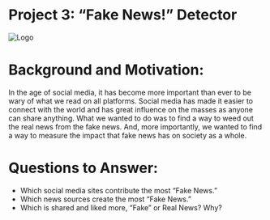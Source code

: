 
# Project 3: “Fake News!” Detector


![Logo](Images/fake_news_logo.jpg)

# Background and Motivation: 

In the age of social media, it has become more important than ever to be wary of what we read on all platforms. Social media has made it easier to connect with the world and has great influence on the masses as anyone can share anything. What we wanted to do was to find a way to weed out the real news from the fake news. And, more importantly, we wanted to find a way to measure the impact that fake news has on society as a whole.

# Questions to Answer:

  * Which social media sites contribute the most “Fake News.”
  * Which news sources create the most “Fake News.”
  * Which is shared and liked more, “Fake” or Real News? Why?
